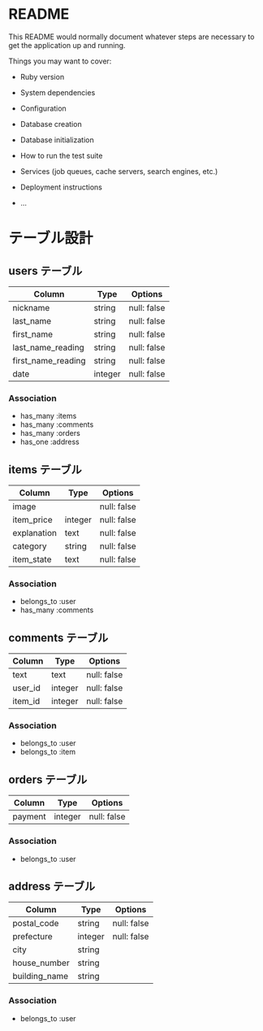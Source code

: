 # README

This README would normally document whatever steps are necessary to get the
application up and running.

Things you may want to cover:

* Ruby version

* System dependencies

* Configuration

* Database creation

* Database initialization

* How to run the test suite

* Services (job queues, cache servers, search engines, etc.)

* Deployment instructions

* ...

# テーブル設計

## users テーブル

| Column             | Type    | Options     |
| ------------------ | ------- | ----------- |
| nickname           | string  | null: false |
| last_name          | string  | null: false |
| first_name         | string  | null: false |
| last_name_reading  | string  | null: false |
| first_name_reading | string  | null: false |
| date               | integer | null: false |

### Association

- has_many :items
- has_many :comments
- has_many :orders
- has_one :address

## items テーブル

| Column      | Type    | Options     |
| ----------- | ------- | ----------- |
| image       |         | null: false |
| item_price  | integer | null: false |
| explanation | text    | null: false |
| category    | string  | null: false |
| item_state  | text    | null: false |

### Association

- belongs_to :user
- has_many :comments

## comments テーブル

| Column  | Type    | Options     |
| ------- | ------- | ----------- |
| text    | text    | null: false |
| user_id | integer | null: false |
| item_id | integer | null: false |

### Association

- belongs_to :user
- belongs_to :item

## orders テーブル

| Column       | Type    | Options          |
| ------------ | ------- | -----------------|
| payment      | integer | null: false      |

### Association

- belongs_to :user

## address テーブル

| Column        | Type    | Options     |
| ------------- | ------- | ------------|
| postal_code   | string  | null: false |
| prefecture    | integer | null: false |
| city          | string  |             |
| house_number  | string  |             |
| building_name | string  |             |

### Association

- belongs_to :user
